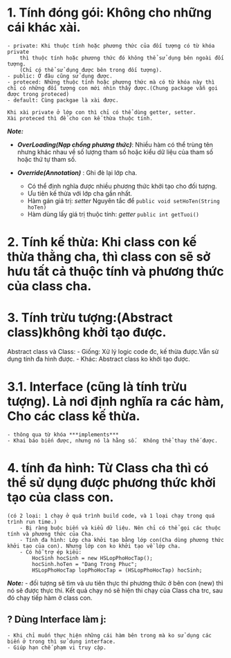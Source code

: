 # 1. Tính đóng gói: Không cho những cái khác xài. 
    - private: Khi thuộc tính hoặc phương thức của đối tượng có từ khóa private
        thì thuộc tính hoặc phương thức đó không thể sử dụng bên ngoài đối tượng.
        (Chỉ có thể sử dụng được bên trong đối tượng).
    - public: Ở đâu cũng sử dụng được. 
    - proteced: Những thuộc tính hoặc phương thức mà có từ khóa này thì chỉ có những đối tượng con mới nhìn thấy được.(Chung package vẫn gọi được trong proteced)
    - default: Cùng packgae là xài được. 

    Khi xài private ở lớp con thì chỉ có thể dùng getter, setter.
    Xài proteced thì để cho con kế thừa thuộc tính. 
***Note:***

- ***OverLoading(Nạp chồng phương thức)***: Nhiều hàm có thể trùng tên nhưng khác nhau về số lượng tham số hoặc kiểu dữ liệu của tham số hoặc thứ tự tham số.
- ***Override(Annotation)*** : Ghi đè lại lớp cha.  


  - Có thể định nghĩa được nhiều phương thức khởi tạo cho đối tượng. 
  - Ưu tiên kế thừa với lớp cha gần nhất.
  - Hàm gán giá trị: *setter*
    Nguyên tắc để ```public void setHoTen(String hoTen)```
  - Hàm dùng lấy giá trị thuộc tính: *getter*
        ```public int getTuoi()```

# 2. Tính kế thừa: Khi class con kế thừa thằng cha, thì class con sẽ sở hưu tất cả thuộc tính và phương thức của class cha.  

# 3. Tính trừu tượng:(Abstract class)không khởi tạo được.

Abstract class và Class:
	- Giống: Xử lý logic code đc, kế thừa được.Vẫn sử dụng tính đa hình được. 
	- Khác: Abstract class ko khởi tạo được.
# 3.1. Interface (cũng là tính trừu tượng). Là nơi định nghĩa ra các hàm, Cho các class kế thừa.
	- thông qua từ khóa ***implements*** 
	- Khai báo biến được, nhưng nó là hằng số.  Không thể thay thế được. 
# 4. tính đa hình: Từ Class cha thì có thể sử dụng được phương thức khởi tạo của class con. 

	(có 2 loại: 1 chạy ở quá trình build code, và 1 loại chạy trong quá trình run time.)
		- Bị ràng buộc biến và kiểu dữ liệu. Nên chỉ có thể gọi các thuộc tính và phương thức của Cha.
		- Tính đa hình: Lớp cha khởi tạo bằng lớp con(Cha dùng phương thức khởi tạo của con). Nhưng lớp con ko khởi tạo về lớp cha.
		- Có hỗ trợ ép kiểu:
			HocSinh hocSinh = new HSLopPhoHocTap();
			hocSinh.hoTen = "Dang Trong Phuc";
			HSLopPhoHocTap lopPhoHocTap = (HSLopPhoHocTap) hocSinh;
***Note:***
	- đối tượng sẽ tìm và ưu tiên thực thi phương thức ở bên con (new) thì nó sẽ được thực thi. 
	  Kết quả chạy nó sẽ hiện thi chạy của Class cha trc, sau đó chạy tiếp hàm ở class con. 
	 
## ? Dùng Interface làm j:
	- Khi chỉ muốn thực hiện những cái hàm bên trong mà ko sử dụng các biến ở trong thì sử dụng interface. 
	- Giúp hạn chế phạm vi truy cập. 